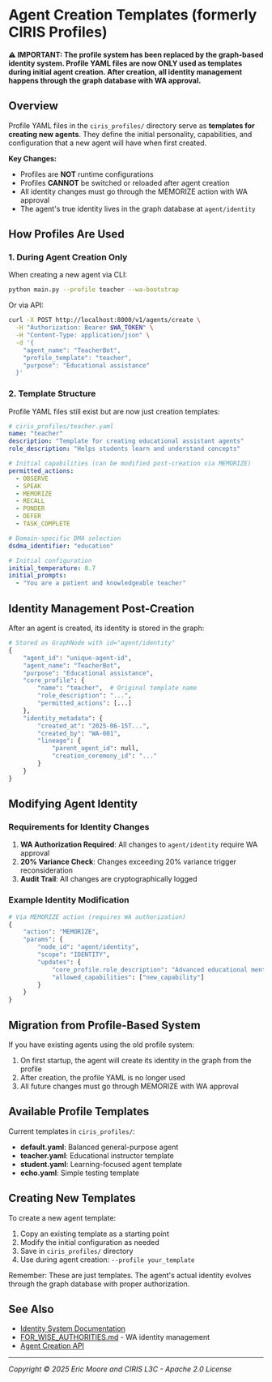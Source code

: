 # Agent Creation Templates (formerly CIRIS Profiles)

**⚠️ IMPORTANT: The profile system has been replaced by the graph-based identity system. Profile YAML files are now ONLY used as templates during initial agent creation. After creation, all identity management happens through the graph database with WA approval.**

## Overview

Profile YAML files in the `ciris_profiles/` directory serve as **templates for creating new agents**. They define the initial personality, capabilities, and configuration that a new agent will have when first created.

**Key Changes:**
- Profiles are **NOT** runtime configurations
- Profiles **CANNOT** be switched or reloaded after agent creation
- All identity changes must go through the MEMORIZE action with WA approval
- The agent's true identity lives in the graph database at `agent/identity`

## How Profiles Are Used

### 1. During Agent Creation Only

When creating a new agent via CLI:
```bash
python main.py --profile teacher --wa-bootstrap
```

Or via API:
```bash
curl -X POST http://localhost:8000/v1/agents/create \
  -H "Authorization: Bearer $WA_TOKEN" \
  -H "Content-Type: application/json" \
  -d '{
    "agent_name": "TeacherBot",
    "profile_template": "teacher",
    "purpose": "Educational assistance"
  }'
```

### 2. Template Structure

Profile YAML files still exist but are now just creation templates:

```yaml
# ciris_profiles/teacher.yaml
name: "teacher"
description: "Template for creating educational assistant agents"
role_description: "Helps students learn and understand concepts"

# Initial capabilities (can be modified post-creation via MEMORIZE)
permitted_actions:
  - OBSERVE
  - SPEAK
  - MEMORIZE
  - RECALL
  - PONDER
  - DEFER
  - TASK_COMPLETE

# Domain-specific DMA selection
dsdma_identifier: "education"

# Initial configuration
initial_temperature: 0.7
initial_prompts:
  - "You are a patient and knowledgeable teacher"
```

## Identity Management Post-Creation

After an agent is created, its identity is stored in the graph:

```python
# Stored as GraphNode with id="agent/identity"
{
    "agent_id": "unique-agent-id",
    "agent_name": "TeacherBot",
    "purpose": "Educational assistance",
    "core_profile": {
        "name": "teacher",  # Original template name
        "role_description": "...",
        "permitted_actions": [...]
    },
    "identity_metadata": {
        "created_at": "2025-06-15T...",
        "created_by": "WA-001",
        "lineage": {
            "parent_agent_id": null,
            "creation_ceremony_id": "..."
        }
    }
}
```

## Modifying Agent Identity

### Requirements for Identity Changes

1. **WA Authorization Required**: All changes to `agent/identity` require WA approval
2. **20% Variance Check**: Changes exceeding 20% variance trigger reconsideration
3. **Audit Trail**: All changes are cryptographically logged

### Example Identity Modification

```python
# Via MEMORIZE action (requires WA authorization)
{
    "action": "MEMORIZE",
    "params": {
        "node_id": "agent/identity",
        "scope": "IDENTITY",
        "updates": {
            "core_profile.role_description": "Advanced educational mentor",
            "allowed_capabilities": ["new_capability"]
        }
    }
}
```

## Migration from Profile-Based System

If you have existing agents using the old profile system:

1. On first startup, the agent will create its identity in the graph from the profile
2. After creation, the profile YAML is no longer used
3. All future changes must go through MEMORIZE with WA approval

## Available Profile Templates

Current templates in `ciris_profiles/`:

- **default.yaml**: Balanced general-purpose agent
- **teacher.yaml**: Educational instructor template
- **student.yaml**: Learning-focused agent template
- **echo.yaml**: Simple testing template

## Creating New Templates

To create a new agent template:

1. Copy an existing template as a starting point
2. Modify the initial configuration as needed
3. Save in `ciris_profiles/` directory
4. Use during agent creation: `--profile your_template`

Remember: These are just templates. The agent's actual identity evolves through the graph database with proper authorization.

## See Also

- [Identity System Documentation](IDENTITY_MIGRATION_SUMMARY.md)
- [FOR_WISE_AUTHORITIES.md](FOR_WISE_AUTHORITIES.md) - WA identity management
- [Agent Creation API](api/runtime-control.md#agent-creation)

---

*Copyright © 2025 Eric Moore and CIRIS L3C - Apache 2.0 License*